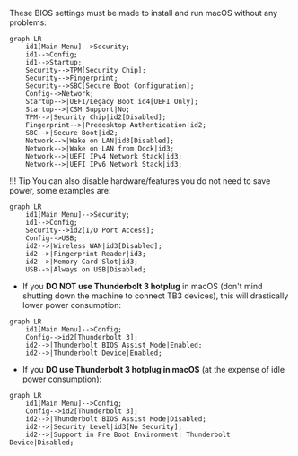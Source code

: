 These BIOS settings must be made to install and run macOS without any problems:

``` mermaid
graph LR
    id1[Main Menu]-->Security;
    id1-->Config;
    id1-->Startup;
    Security-->TPM[Security Chip];
    Security-->Fingerprint;
    Security-->SBC[Secure Boot Configuration];
    Config-->Network;
    Startup-->|UEFI/Legacy Boot|id4[UEFI Only];
    Startup-->|CSM Support|No;
    TPM-->|Security Chip|id2[Disabled];
    Fingerprint-->|Predesktop Authentication|id2;
    SBC-->|Secure Boot|id2;
    Network-->|Wake on LAN|id3[Disabled];
    Network-->|Wake on LAN from Dock|id3;
    Network-->|UEFI IPv4 Network Stack|id3;
    Network-->|UEFI IPv6 Network Stack|id3;
```

!!! Tip
    You can also disable hardware/features you do not need to save power, some examples are:

``` mermaid
graph LR
    id1[Main Menu]-->Security;
    id1-->Config;
    Security-->id2[I/O Port Access];
    Config-->USB;
    id2-->|Wireless WAN|id3[Disabled];
    id2-->|Fingerprint Reader|id3;
    id2-->|Memory Card Slot|id3;
    USB-->|Always on USB|Disabled;
```

* If you **DO NOT use Thunderbolt 3 hotplug** in macOS (don't mind shutting down the machine to connect TB3 devices), this will drastically lower power consumption:

``` mermaid
graph LR
    id1[Main Menu]-->Config;
    Config-->id2[Thunderbolt 3];
    id2-->|Thunderbolt BIOS Assist Mode|Enabled;
    id2-->|Thunderbolt Device|Enabled;
```

* If you **DO use Thunderbolt 3 hotplug in macOS** (at the expense of idle power consumption):

``` mermaid
graph LR
    id1[Main Menu]-->Config;
    Config-->id2[Thunderbolt 3];
    id2-->|Thunderbolt BIOS Assist Mode|Disabled;
    id2-->|Security Level|id3[No Security];
    id2-->|Support in Pre Boot Environment: Thunderbolt Device|Disabled;
```
